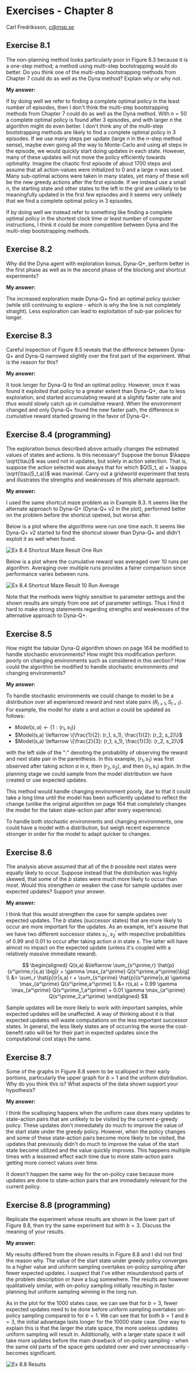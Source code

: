 # Exercises - Chapter 8

Carl Fredriksson, c@msp.se

## Exercise 8.1

The non-planning method looks particularly poor in Figure 8.3 because it is a one-step method; a method using multi-step bootstrapping would do better. Do you think one of the multi-step bootstrapping methods from Chapter 7 could do as well as the Dyna method? Explain why or why not.

**My answer:**

If by doing well we refer to finding a complete optimal policy in the least number of episodes, then I don't think the multi-step bootstrapping methods from Chapter 7 could do as well as the Dyna method. With $n=50$ a complete optimal policy is found after 3 episodes, and with larger $n$ the algorithm might do even better. I don't think any of the multi-step bootstrapping methods are likely to find a complete optimal policy in 3 episodes. If we use many steps per update (large $n$ in the $n$-step method sense), maybe even going all the way to Monte-Carlo and using all steps in the episode, we would quickly start doing updates in each state. However, many of these updates will not move the policy efficiently towards optimality. Imagine the chaotic first episode of about 1700 steps and assume that all action-values were initialized to 0 and a large $n$ was used. Many sub-optimal actions were taken in many states, yet many of these will be the new greedy actions after the first episode. If we instead use a small $n$, the starting state and other states to the left in the grid are unlikely to be meaningfully updated in the first few episodes and it seems very unlikely that we find a complete optimal policy in 3 episodes.

If by doing well we instead refer to something like finding a complete optimal policy in the shortest clock time or least number of computer instructions, I think it could be more competitive between Dyna and the multi-step bootstrapping methods.

## Exercise 8.2

Why did the Dyna agent with exploration bonus, Dyna-Q+, perform better in the first phase as well as in the second phase of the blocking and shortcut experiments?

**My answer:**

The increased exploration made Dyna-Q+ find an optimal policy quicker (while still continuing to explore - which is why the line is not completely straight). Less exploration can lead to exploitation of sub-par policies for longer.

## Exercise 8.3

Careful inspection of Figure 8.5 reveals that the difference between Dyna-Q+ and Dyna-Q narrowed slightly over the first part of the experiment. What is the reason for this?

**My answer:**

It took longer for Dyna-Q to find an optimal policy. However, once it was found it exploited that policy to a greater extent than Dyna-Q+, due to less exploration, and started accumulating reward at a slightly faster rate and thus would slowly catch up in cumulative reward. When the environment changed and only Dyna-Q+ found the new faster path, the difference in cumulative reward started growing in the favor of Dyna-Q+.

## Exercise 8.4 (programming)

The exploration bonus described above actually changes the estimated values of states and actions. Is this necessary? Suppose the bonus $\kappa \sqrt{\tau}$ was used not in updates, but solely in action selection. That is, suppose the action selected was always that for which $Q(S_t, a) + \kappa \sqrt{\tau(S_t,a)}$ was maximal. Carry out a gridworld experiment that tests and illustrates the strengths and weaknesses of this alternate approach.

**My answer:**

I used the same shortcut maze problem as in Example 8.3. It seems like the alternate approach to Dyna-Q+ (Dyna-Q+ v2 in the plot), performed better on the problem before the shortcut opened, but worse after. 

Below is a plot where the algorithms were run one time each. It seems like Dyna-Q+ v2 started to find the shortcut slower than Dyna-Q+ and didn't exploit it as well when found.

![Ex 8.4 Shortcut Maze Result One Run](Exercise_8_4/shortcut_maze_result_one_run.png)

Below is a plot where the cumulative reward was averaged over 10 runs per algorithm. Averaging over multiple runs provides a fairer comparison since performance varies between runs.

![Ex 8.4 Shortcut Maze Result 10 Run Average](Exercise_8_4/shortcut_maze_result_10_run_avg.png)

Note that the methods were highly sensitive to parameter settings and the shown results are simply from one set of parameter settings. Thus I find it hard to make strong statements regarding strengths and weaknesses of the alternative approach to Dyna-Q+.

## Exercise 8.5

How might the tabular Dyna-Q algorithm shown on page 164 be modified to handle stochastic environments? How might this modification perform poorly on changing environments such as considered in this section? How could the algorithm be modified to handle stochastic environments *and* changing environments?

**My answer:**

To handle stochastic environments we could change to model to be a distribution over all experienced reward and next state pairs $(R_{t+1}, S_{t+1})$. For example, the model for state $s$ and action $a$ could be updated as follows:

* $Model(s,a) \leftarrow \{1: (r_1, s_1)\}$
* $Model(s,a) \leftarrow \{\frac{1}{2}: (r_1, s_1), \frac{1}{2}: (r_2, s_2)\}$
* $Model(s,a) \leftarrow \{\frac{2}{3}: (r_1, s_1), \frac{1}{3}: (r_2, s_2)\}$

with the left side of the ":" denoting the probability of observing the reward and next state pair in the parenthesis. In this example, $(r_1, s_1)$ was first observed after taking action $a$ in $s$, then $(r_2, s_2)$, and then $(r_1, s_1)$ again. In the planning stage we could sample from the model distribution we have created or use expected updates.

This method would handle changing environment poorly, due to that it could take a long time until the model has been sufficiently updated to reflect the change (unlike the original algorithm on page 164 that completely changes the model for the taken state-action pair after every experience).

To handle both stochastic environments and changing environments, one could have a model with a distribution, but weigh recent experience stronger in order for the model to adapt quicker to changes.

## Exercise 8.6

The analysis above assumed that all of the $b$ possible next states were equally likely to occur. Suppose instead that the distribution was highly skewed, that some of the $b$ states were much more likely to occur than most. Would this strengthen or weaken the case for sample updates over expected updates? Support your answer.

**My answer:**

I think that this would strengthen the case for sample updates over expected updates. The $b$ states (successor states) that are more likely to occur are more important for the updates. As an example, let's assume that we have two different successor states $s^\prime_1, s^\prime_2$ with respective probabilities of 0.99 and 0.01 to occur after taking action $a$ in state $s$. The latter will have almost no impact on the expected update (unless it's coupled with a relatively massive immediate reward).

$$
\begin{aligned}
Q(s,a) &\leftarrow \sum_{s^\prime,r} \hat{p}(s^\prime,r|s,a) \big[r + \gamma \max_{a^\prime} Q(s^\prime,a^\prime)\big] \\
&= \sum_r \hat{p}(r|s,a) r + \sum_{s^\prime} \hat{p}(s^\prime|s,a) \gamma \max_{a^\prime} 
Q(s^\prime,a^\prime) \\
&= r(s,a) + 0.99 \gamma \max_{a^\prime} 
Q(s^\prime_1,a^\prime) + 0.01 \gamma \max_{a^\prime} 
Q(s^\prime_2,a^\prime)
\end{aligned}
$$

Sample updates will be more likely to work with important samples, while expected updates will be unaffected. A way of thinking about it is that expected updates will waste computations on the less important successor states. In general, the less likely states are of occurring the worse the cost-benefit ratio will be for their part in expected updates since the computational cost stays the same.

## Exercise 8.7

Some of the graphs in Figure 8.8 seem to be scalloped in their early portions, particularly the upper graph for $b = 1$ and the uniform distribution. Why do you think this is? What aspects of the data shown support your hypothesis?

**My answer:**

I think the scalloping happens when the uniform case does many updates to state-action pairs that are unlikely to be visited by the current $\epsilon$-greedy policy. These updates don't immediately do much to improve the value of the start state under the greedy policy. However, when the policy changes and some of these state-action pairs become more likely to be visited, the updates that previously didn't do much to improve the value of the start state become utilized and the value quickly improves. This happens multiple times with a lessened effect each time due to more state-action pairs getting more correct values over time.

It doesn't happen the same way for the on-policy case because more updates are done to state-action pairs that are immediately relevant for the current policy.

## Exercise 8.8 (programming)

Replicate the experiment whose results are shown in the lower part of Figure 8.8, then try the same experiment but with $b = 3$. Discuss the meaning of your results.

**My answer:**

My results differed from the shown results in Figure 8.8 and I did not find the reason why. The value of the start state under greedy policy converges to a higher value and uniform sampling overtakes on-policy sampling after fewer expected updates. I suspect that I've either misunderstood parts of the problem description or have a bug somewhere. The results are however qualitatively similar, with on-policy sampling initially resulting in faster planning but uniform sampling winning in the long run.

As in the plot for the 1000 states case, we can see that for $b=3$, fewer expected updates need to be done before uniform sampling overtakes on-policy sampling compared to for $b=1$. We can see that for both $b=1$ and $b=3$, the initial advantage lasts longer for the 10000 state case. One way to explain this is that the larger the state space, the more useless updates uniform sampling will result in. Additionally, with a larger state space it will take more updates before the main drawback of on-policy sampling - when the same old parts of the space gets updated over and over unnecessarily - becomes significant.

![Ex 8.8 Results](Exercise_8_8/trajectory_sampling_results.png)
